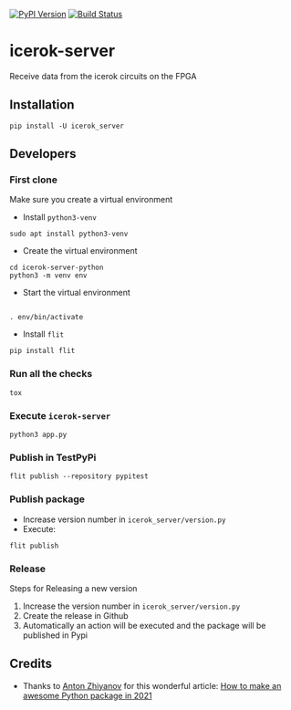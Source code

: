 [![PyPI Version][pypi-image]][pypi-url]
[![Build Status][build-image]][build-url]


# icerok-server
Receive data from the icerok circuits on the FPGA

## Installation

```
pip install -U icerok_server
```


## Developers

### First clone

Make sure you create a virtual environment

* Install `python3-venv`

```
sudo apt install python3-venv
```

* Create the virtual environment

```
cd icerok-server-python
python3 -m venv env
```

* Start the virtual environment
```

. env/bin/activate
```

* Install `flit`

```
pip install flit
```

### Run all the checks

```
tox
```

### Execute `icerok-server`

```
python3 app.py
```

### Publish in TestPyPi

```
flit publish --repository pypitest
```

### Publish package

* Increase version number in `icerok_server/version.py`
* Execute:
```
flit publish
```

### Release

Steps for Releasing a new version

1. Increase the version number in `icerok_server/version.py`
2. Create the release in Github
3. Automatically an action will be executed and the package will be published in Pypi

## Credits

* Thanks to [Anton Zhiyanov](https://github.com/nalgeon) for this wonderful article: [How to make an awesome Python package in 2021](https://antonz.org/python-packaging/) 

<!-- Badges -->
[pypi-image]: https://img.shields.io/pypi/v/icerok_server
[pypi-url]: https://pypi.org/project/icerok_server/
[build-image]: https://github.com/FPGAwars/icerok-server-python/actions/workflows/build.yml/badge.svg
[build-url]: https://github.com/FPGAwars/icerok-server-python/actions/workflows/build.yml